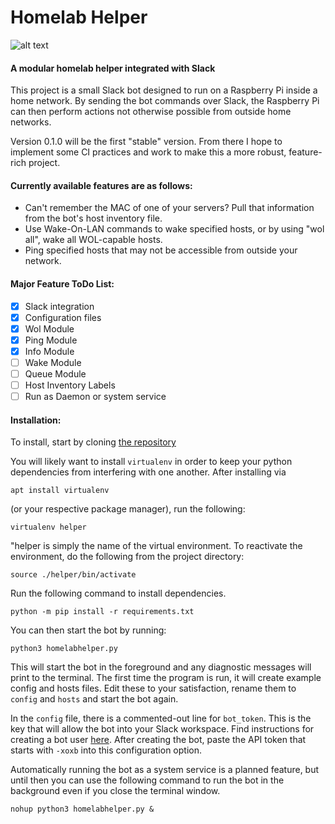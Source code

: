 # Homelab Helper
![alt text](https://img.shields.io/badge/Version-v0.1.0-blue.svg)

#### A modular homelab helper integrated with Slack


This project is a small Slack bot designed to run on a Raspberry Pi inside a home network. By sending the bot commands over Slack, the Raspberry Pi can then perform actions not otherwise possible from outside home networks.

Version 0.1.0 will be the first "stable" version. From there I hope to implement some CI practices and work to make this a more robust, feature-rich project. 

#### Currently available features are as follows:
- Can't remember the MAC of one of your servers? Pull that information from the bot's host inventory file.
- Use Wake-On-LAN  commands to wake specified hosts, or by using "wol all", wake all WOL-capable hosts.
- Ping specified hosts that may not be accessible from outside your network.


#### Major Feature ToDo List:
- [X] Slack integration
- [X] Configuration files
- [X] Wol Module
- [X] Ping Module
- [X] Info Module
- [ ] Wake Module
- [ ] Queue Module
- [ ] Host Inventory Labels
- [ ] Run as Daemon or system service

#### Installation:

To install, start by cloning [the repository](https://github.com/reschouw/HomelabHelper)

You will likely want to install `virtualenv` in order to keep your python dependencies from interfering with one another. After installing via 

`apt install virtualenv`

(or your respective package manager), run the following:

`virtualenv helper`

"helper is simply the name of the virtual environment. To reactivate the environment, do the following from the project directory:

`source ./helper/bin/activate`

Run the following command to install dependencies.

`python -m pip install -r requirements.txt`

You can then start the bot by running:

`python3 homelabhelper.py`

This will start the bot in the foreground and any diagnostic messages will print to the terminal.
The first time the program is run, it will create example config and hosts files. Edit these to your satisfaction, rename them to `config` and `hosts` and start the bot again.

In the `config` file, there is a commented-out line for `bot_token`. This is the key that will allow the bot into your Slack workspace. Find instructions for creating a bot user [here](https://get.slack.help/hc/en-us/articles/115005265703-Create-a-bot-for-your-workspace). After creating the bot, paste the API token that starts with `-xoxb` into this configuration option.

Automatically running the bot as a system service is a planned feature, but until then you can use the following command to run the bot in the background even if you close the terminal window.

`nohup python3 homelabhelper.py &`